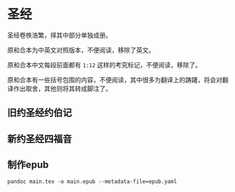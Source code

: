 # 圣经
圣经卷帙浩繁，择其中部分单独成册。

原和合本为中英文对照版本，不便阅读，移除了英文。

原和合本中文每段前面都有 `1:12` 这样的考究标记，不便阅读，移除了。

原和合本有一些括号包围的内容，不便阅读，其中很多为翻译上的踌躇，将会对翻译作出取舍，其他则将其转成脚注了。


## 旧约圣经约伯记

## 新约圣经四福音



## 制作epub
```
pandoc main.tex -o main.epub --metadata-file=epub.yaml
```